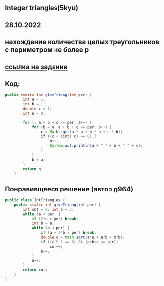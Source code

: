 ## Integer triangles(5kyu)
## 28.10.2022
## нахождение количества целых треугольников с периметром не более p
## [ссылка на задание](https://www.codewars.com/kata/55db7b239a11ac71d600009d/train/java)
## Код:
``` java
public static int giveTriang(int per) {
        int a = 1;
        int b = 1;
        double c = 1;
        int n = 0;

        for (; a + b + c <= per; a++) {
            for (b = a; a + b + c <= per; b++) {
                c = Math.sqrt(a * a + b * b + a * b);
                if ((c - (int) c) == 0) {
                    n++;
                    System.out.println(a + " " + b + " " + c);
                }
            }
            b = a;
        }
        return n;
    }
```
## Понравивщееся решение (автор g964)
``` java
public class IntTriangles {
    public static int giveTriang(int per) {
        int cnt = 0; int a = 3;
        while (a < per) {
            if (2*a > per) break;
            int b = a;
            while (b < per) {
                if (a + 2*b > per) break;
                double c = Math.sqrt(a*a + a*b + b*b);
                if ((c % 1 == 0) && (a+b+c <= per))
                    cnt++;
                b++;
            }
            a++;
        }
        return cnt;
    }
}
  
